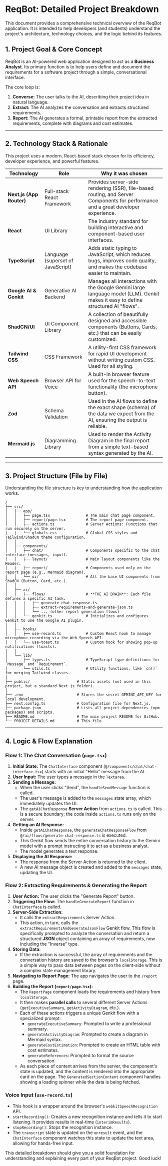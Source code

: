 # ReqBot: Detailed Project Breakdown

This document provides a comprehensive technical overview of the ReqBot application. It is intended to help developers (and students) understand the project's architecture, technology choices, and the logic behind its features.

## 1. Project Goal & Core Concept

ReqBot is an AI-powered web application designed to act as a **Business Analyst**. Its primary function is to help users define and document the requirements for a software project through a simple, conversational interface.

The core loop is:
1.  **Converse:** The user talks to the AI, describing their project idea in natural language.
2.  **Extract:** The AI analyzes the conversation and extracts structured requirements.
3.  **Report:** The AI generates a formal, printable report from the extracted requirements, complete with diagrams and cost estimates.

---

## 2. Technology Stack & Rationale

This project uses a modern, React-based stack chosen for its efficiency, developer experience, and powerful features.

| Technology              | Role                                                                  | Why it was chosen                                                                                                         |
| ----------------------- | --------------------------------------------------------------------- | ------------------------------------------------------------------------------------------------------------------------- |
| **Next.js (App Router)**  | Full-stack React Framework                                            | Provides server-side rendering (SSR), file-based routing, and Server Components for performance and a great developer experience. |
| **React**                 | UI Library                                                            | The industry standard for building interactive and component-based user interfaces.                                       |
| **TypeScript**            | Language (superset of JavaScript)                                     | Adds static typing to JavaScript, which reduces bugs, improves code quality, and makes the codebase easier to maintain.    |
| **Google AI & Genkit**    | Generative AI Backend                                                 | Manages all interactions with the Google Gemini large language model (LLM). Genkit makes it easy to define structured AI "flows". |
| **ShadCN/UI**             | UI Component Library                                                  | A collection of beautifully designed and accessible components (Buttons, Cards, etc.) that can be easily customized.        |
| **Tailwind CSS**          | CSS Framework                                                         | A utility-first CSS framework for rapid UI development without writing custom CSS. Used for all styling.                  |
| **Web Speech API**        | Browser API for Voice                                                 | A built-in browser feature used for the speech-to-text functionality (the microphone button).                               |
| **Zod**                   | Schema Validation                                                     | Used in the AI flows to define the exact shape (schema) of the data we expect from the AI, ensuring the output is reliable. |
| **Mermaid.js**            | Diagramming Library                                                   | Used to render the Activity Diagram in the final report from a simple text-based syntax generated by the AI.                |

---

## 3. Project Structure (File by File)

Understanding the file structure is key to understanding how the application works.

```
/
├── src/
│   ├── app/
│   │   ├── page.tsx                # The main chat page component.
│   │   ├── report/page.tsx         # The report page component.
│   │   ├── actions.ts              # Server Actions: Functions that run securely on the server.
│   │   └── globals.css             # Global CSS styles and Tailwind/ShadCN theme configuration.
│   │
│   ├── components/
│   │   ├── chat/                   # Components specific to the chat interface (messages, input).
│   │   ├── layout/                 # Main layout components like the Header.
│   │   ├── report/                 # Components used only on the report page (e.g., Mermaid diagram).
│   │   └── ui/                     # All the base UI components from ShadCN (Button, Card, etc.).
│   │
│   ├── ai/
│   │   ├── flows/                  # **THE AI BRAIN**: Each file defines a specific AI task.
│   │   │   ├── generate-chat-response.ts
│   │   │   ├── extract-requirements-and-generate-json.ts
│   │   │   └── ... (other report generation flows)
│   │   └── genkit.ts               # Initializes and configures Genkit to use the Google AI plugin.
│   │
│   ├── hooks/
│   │   ├── use-record.ts           # Custom React hook to manage microphone recording via the Web Speech API.
│   │   └── use-toast.ts            # Custom hook for showing pop-up notifications (toasts).
│   │
│   └── lib/
│       ├── types.ts                # TypeScript type definitions for `Message` and `Requirement`.
│       └── utils.ts                # Utility functions, like `cn()` for merging Tailwind classes.
│
├── public/                     # Static assets (not used in this project, but a standard Next.js folder).
│
├── .env                        # Stores the secret GEMINI_API_KEY for local development.
├── next.config.ts              # Configuration file for Next.js.
├── package.json                # Lists all project dependencies (npm packages) and scripts.
├── README.md                   # The main project README for GitHub.
└── PROJECT_DETAILS.md          # This file.
```

---

## 4. Logic & Flow Explanation

### Flow 1: The Chat Conversation (`page.tsx`)

1.  **Initial State:** The `ChatInterface` component (`@/components/chat/chat-interface.tsx`) starts with an initial "Hello" message from the AI.
2.  **User Input:** The user types a message in the `Textarea`.
3.  **Sending a Message:**
    *   When the user clicks "Send", the `handleSendMessage` function is called.
    *   The user's message is added to the `messages` state array, which immediately updates the UI.
    *   The `getAiChatResponse` **Server Action** from `actions.ts` is called. This is a secure boundary; the code inside `actions.ts` runs only on the server.
4.  **Getting an AI Response:**
    *   Inside `getAiChatResponse`, the `generateChatResponseFlow` from `@/ai/flows/generate-chat-response.ts` is executed.
    *   This Genkit flow sends the entire conversation history to the Gemini model with a prompt instructing it to act as a business analyst.
    *   The model generates a text response.
5.  **Displaying the AI Response:**
    *   The response from the Server Action is returned to the client.
    *   A new AI message object is created and added to the `messages` state, updating the UI.

### Flow 2: Extracting Requirements & Generating the Report

1.  **User Action:** The user clicks the "Generate Report" button.
2.  **Triggering the Flow:** The `handleGenerateReport` function in `ChatInterface` is called.
3.  **Server-Side Extraction:**
    *   It calls the `extractRequirements` Server Action.
    *   This action, in turn, calls the `extractRequirementsAndGenerateJsonFlow` Genkit flow. This flow is specifically prompted to analyze the conversation and return a structured **JSON** object containing an array of requirements, now including the "Inverse" type.
4.  **Storing Data:**
    *   If the extraction is successful, the array of requirements and the conversation history are saved to the browser's `localStorage`. This is a simple way to pass data between pages on the client-side without a complex state management library.
5.  **Navigating to Report Page:** The app navigates the user to the `/report` page.
6.  **Building the Report (`report/page.tsx`):**
    *   The `ReportPage` component loads the requirements and history from `localStorage`.
    *   It then makes **parallel calls** to several different Server Actions (`getExecutiveSummary`, `getActivityDiagram`, etc.).
    *   Each of these actions triggers a unique Genkit flow with a specialized prompt:
        *   `generateExecutiveSummary`: Prompted to write a professional summary.
        *   `generateActivityDiagram`: Prompted to create a diagram in Mermaid syntax.
        *   `generateCostEstimation`: Prompted to create an HTML table with cost estimates.
        *   `generateReferences`: Prompted to format the source conversation.
    *   As each piece of content arrives from the server, the component's state is updated, and the content is rendered into the appropriate card on the page. The `GeneratedSectionContent` component handles showing a loading spinner while the data is being fetched.

### Voice Input (`use-record.ts`)

*   This hook is a wrapper around the browser's `webkitSpeechRecognition` API.
*   `startRecording()`: Creates a new recognition instance and tells it to start listening. It provides results in real-time (`interimResults`).
*   `stopRecording()`: Stops the recognition instance.
*   The `transcript` state is updated on the `onresult` event, and the `ChatInterface` component watches this state to update the text area, allowing for hands-free input.

This detailed breakdown should give you a solid foundation for understanding and explaining every part of your ReqBot project. Good luck!